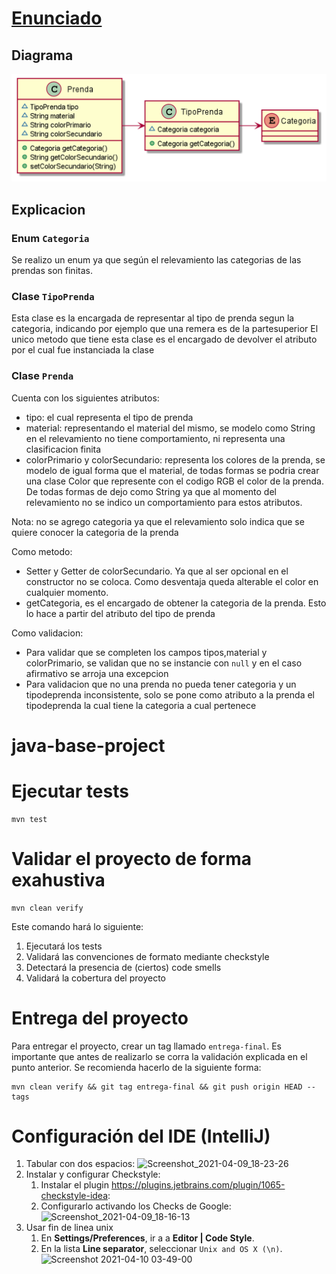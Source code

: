 # [Enunciado](https://docs.google.com/document/d/1k1f-9AuIohlBGB2soSNePJ6jLxM37_tZeSD-hW_esIQ/edit)

## Diagrama

![Diagrama](img/iteracion1.png)

## Explicacion

### Enum `Categoria`

Se realizo un enum ya que según el relevamiento las categorias de las prendas son finitas.

### Clase `TipoPrenda`

Esta clase es la encargada de representar al tipo de prenda segun la categoria, indicando por ejemplo que una remera es de la partesuperior
El unico metodo que tiene esta clase es el encargado de devolver el atributo por el cual fue instanciada la clase

### Clase `Prenda`

Cuenta con los siguientes atributos:

- tipo: el cual representa el tipo de prenda
- material: representando el material del mismo, se modelo como String en el relevamiento no tiene comportamiento, ni representa una clasificacion finita
- colorPrimario y colorSecundario: representa los colores de la prenda, se modelo de igual forma que el material, de todas formas se podria crear una clase Color que represente con el codigo RGB el color de la prenda. De todas formas de dejo como String ya que al momento del relevamiento no se indico un comportamiento para estos atributos.

Nota: no se agrego categoria ya que el relevamiento solo indica que se quiere conocer la categoria de la prenda

Como metodo:
 - Setter y Getter de colorSecundario. Ya que al ser opcional en el constructor no se coloca. Como desventaja queda alterable el color en cualquier momento.
 - getCategoria, es el encargado de obtener la categoria de la prenda. Esto lo hace a partir del atributo del tipo de prenda

Como validacion:
 - Para validar que se completen los campos tipos,material y colorPrimario, se validan que no se instancie con `null` y en el caso afirmativo se arroja una excepcion
 - Para validacion que no una prenda no pueda tener categoria y un tipodeprenda inconsistente, solo se pone como atributo a la prenda el tipodeprenda la cual tiene la categoria a cual pertenece


# java-base-project

# Ejecutar tests

```
mvn test
```

# Validar el proyecto de forma exahustiva

```
mvn clean verify
```

Este comando hará lo siguiente:

 1. Ejecutará los tests
 2. Validará las convenciones de formato mediante checkstyle
 3. Detectará la presencia de (ciertos) code smells
 4. Validará la cobertura del proyecto

# Entrega del proyecto

Para entregar el proyecto, crear un tag llamado `entrega-final`. Es importante que antes de realizarlo se corra la validación
explicada en el punto anterior. Se recomienda hacerlo de la siguiente forma:

```
mvn clean verify && git tag entrega-final && git push origin HEAD --tags
```

# Configuración del IDE (IntelliJ)

 1. Tabular con dos espacios: ![Screenshot_2021-04-09_18-23-26](https://user-images.githubusercontent.com/677436/114242543-73e1fe00-9961-11eb-9a61-7e34be9fb8de.png)
 2. Instalar y configurar Checkstyle:
    1. Instalar el plugin https://plugins.jetbrains.com/plugin/1065-checkstyle-idea:
    2. Configurarlo activando los Checks de Google: ![Screenshot_2021-04-09_18-16-13](https://user-images.githubusercontent.com/677436/114242548-75132b00-9961-11eb-972e-28e6e1412979.png)
 3. Usar fin de linea unix
    1. En **Settings/Preferences**, ir a a **Editor | Code Style**.
    2. En la lista **Line separator**, seleccionar `Unix and OS X (\n)`.
 ![Screenshot 2021-04-10 03-49-00](https://user-images.githubusercontent.com/11875266/114260872-c6490c00-99ad-11eb-838f-022acc1903f4.png)
